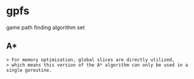 # gpfs
game path finding algorithm set

## A*
    > For memory optimization, global slices are directly utilized,
	> which means this version of the A* algorithm can only be used in a single goroutine.